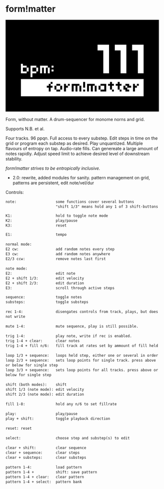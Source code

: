 # form!matter


![form_without_matter](screenshot.png)


Form, without matter. A drum-sequencer for monome norns and grid.

Supports N.B. et al.

Four tracks. 96 ppqn. Full access to every substep. Edit steps in time on the grid or program each substep as desired. Play unquantized. Multiple flavours of entropy on tap. Audio-rate fills. Can genereate a large amount of notes rapidly. Adjust speed limit to achieve desired level of downstream stability. 

*form!matter strives to be entropically inclusive.*  

- 2.0: rewrite, added modules for sanity. pattern management on grid, patterns are persistent, edit note/vel/dur  

Controls:
```
note:                  some functions cover several buttons
                       "shift 1/3" means hold any 1 of 3 shift-buttons
```
```
K1:                    hold to toggle note mode
K2:                    play/pause
K3:                    reset
```
```
E1:                    tempo

normal mode:
E2 cw:                 add random notes every step
E3 cw:                 add random notes anywhere
E2/3 ccw:              remove notes last first

note mode:
E2:                    edit note
E2 + shift 1/3:        edit velocity 
E2 + shift 2/3:        edit duration 
E3:                    scroll through active steps
```
```
sequence:              toggle notes
substeps:              toggle substeps

rec 1-4:               disengates controls from track, plays, but does not write

mute 1-4:              mute sequence, play is still possible.

trig 1-4:              play note, write if rec is enabled.
trig 1-4 + clear:      clear notes
trig 1-4 + fill n/6:   fill track at rates set by ammount of fill held

loop 1/3 + sequence:   loops held step, either one or several in order
loop 2/3 + sequence:   sets loop points for single track. press above or below for single step
loop 3/3 + sequence:   sets loop points for all tracks. press above or below for single step

shift (both modes):    shift
shift 1/3 (note mode): edit velocity
shift 2/3 (note mode): edit duration

fill 1-8:              hold any n/6 to set fillrate

play:                  play/pause
play + shift:          toggle playback direction

reset: reset

select:                choose step and substep(s) to edit

clear + shift:         clear sequence
clear + sequence:      clear steps
clear + substeps:      clear substeps

pattern 1-4:           load pattern
pattern 1-4 +          shift: save pattern
pattern 1-4 + clear:   clear pattern
pattern 1-4 + select:  pattern bank
```

